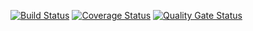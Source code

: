 [![Build Status](https://travis-ci.org/Bazhanel/Employee.svg?branch=master)](https://travis-ci.org/Bazhanel/Employee)
[![Coverage Status](https://coveralls.io/repos/github/Bazhanel/Employee/badge.svg?branch=travis_jacoco)](https://coveralls.io/github/Bazhanel/Employee?branch=travis_jacoco)
[![Quality Gate Status](https://sonarcloud.io/api/project_badges/measure?project=Bazhanel_Employee&metric=alert_status)](https://sonarcloud.io/dashboard?id=Bazhanel_Employee)
#
#




